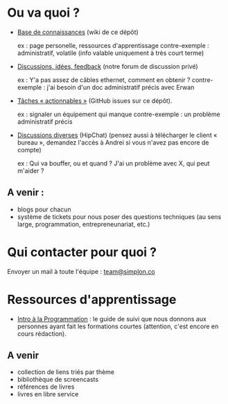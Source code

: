 # Ou va quoi ?

* [Base de connaissances](https://github.com/simplonco/ledepot/wiki) (wiki de ce dépôt)

    ex : page personelle, ressources d'apprentissage
	contre-exemple : administratif, volatile (info valable uniquement à très court terme)

* [Discussions, idées, feedback](http://simplonco-talk.herokuapp.com) (notre forum de discussion privé)

    ex : Y'a pas assez de câbles ethernet, comment en obtenir ?
	contre-exemple : j'ai besoin d'un doc administratif précis avec Erwan

* [Tâches « actionnables »](https://github.com/simplonco/ledepot/issues) (GitHub issues sur ce dépôt).

    ex : signaler un équipement qui manque
	contre-exemple : un problème administratif précis

* [Discussions diverses](https://simplon.hipchat.com/chat?focus_jid=39514_recrues@conf.hipchat.com) (HipChat) (pensez aussi à télécharger le client « bureau », demandez l'accès à Andrei si vous n'avez pas encore de compte)

    ex : Qui va bouffer, ou et quand ? J'ai un problème avec X, qui peut m'aider ?

## A venir :

* blogs pour chacun
* système de tickets pour nous poser des questions techniques (au sens large, programmation, entrepreneunariat, etc.)

# Qui contacter pour quoi ?

Envoyer un mail à toute l'équipe : <team@simplon.co>

# Ressources d'apprentissage

* [Intro à la Programmation](https://github.com/simplonco/intro-a-la-programmation) : le guide de suivi que nous donnons aux personnes ayant fait les formations courtes (attention, c'est encore en cours rédaction).

## A venir

* collection de liens triés par thème
* bibliothèque de screencasts
* références de livres
* livres en libre service
